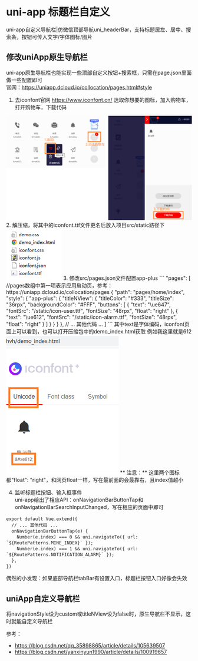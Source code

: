 # uni-app 标题栏自定义

uni-app自定义导航栏|仿微信顶部导航uni_headerBar，支持标题居左、居中、搜索条，按钮可传入文字/字体图标/图片   

## 修改uniApp原生导航栏

uni-app原生导航栏也能实现一些顶部自定义按钮+搜索框，只需在page.json里面做一些配置即可    
官网：https://uniapp.dcloud.io/collocation/pages.html#style    

1. 去iconfont官网 https://www.iconfont.cn/ 选取你想要的图标，加入购物车，打开购物车，下载代码    
<img src="img/iconfont1.png" />    
2. 解压缩，将其中的iconfont.ttf文件更名后放入项目src/static路径下    
<img src="img/iconfont2.png" />    
3. 修改src/pages.json文件配置app-plus    
```
"pages": [ //pages数组中第一项表示应用启动页，参考：https://uniapp.dcloud.io/collocation/pages
  {
    "path": "pages/home/index",
    "style": {
      "app-plus": {
        "titleNView": {
          "titleColor": "#333",
          "titleSize": "36rpx",
          "backgroundColor": "#FFF",
          "buttons": [
	    {
	      "text": "\ue647",
	      "fontSrc": "/static/icon-user.ttf",
	      "fontSize": "48rpx",
	      "float": "right"
	    },
            {
              "text": "\ue612",
              "fontSrc": "/static/icon-alarm.ttf",
              "fontSize": "48rpx",
              "float": "right"
            }
          ]
        }
      }
    }
  },
  // ... 其他代码 ...
]
```
其中text是字体编码，iconfont页面上可以看到，也可以打开压缩包中的demo_index.html获取    
例如我这里就是612    
<img src="img/iconfont3.png" />    
** 注意：** 这里两个图标都"float": "right"，和网页float一样，写在最前面的会最靠右，且index值越小    

4. 监听标题栏按钮、输入框事件    
uni-app给出了相应API：onNavigationBarButtonTap和onNavigationBarSearchInputChanged，写在相应的页面中即可    
```
export default Vue.extend({
  // ... 其他代码 ...
  onNavigationBarButtonTap(e) {
    Number(e.index) === 0 && uni.navigateTo({ url: `${RoutePatterns.MINE_INDEX}` });
    Number(e.index) === 1 && uni.navigateTo({ url: `${RoutePatterns.NOTIFICATION_ALARM}` });
  },
})
```
偶然的小发现：如果底部导航栏tabBar有设置入口，标题栏按钮入口好像会失效    


## uniApp自定义导航栏

将navigationStyle设为custom或titleNView设为false时，原生导航栏不显示，这时就能自定义导航栏    




参考： 
- https://blog.csdn.net/qq_35898865/article/details/105639507
- https://blog.csdn.net/yanxinyun1990/article/details/100919657
